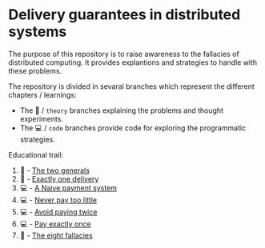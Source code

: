# Delivery guarantees in distributed systems

The purpose of this repository is to raise awareness to the fallacies of distributed computing. It provides explantions and strategies to handle with these problems.

The repository is divided in sevaral branches which represent the different chapters / learnings:
- The :book: / `theory` branches explaining the problems and thought experiments. 
- The :computer: / `code` branches provide code for exploring the programmatic strategies.

Educational trail:
1. :book: - [The two generals](https://github.com/in-der-kothe/exactly-once-semantics/tree/theory/two-generals)
2. :book: - [Exactly one delivery](https://github.com/in-der-kothe/exactly-once-semantics/tree/theory/exactly-once-delivery)
3. :computer: - [A Naive payment system](https://github.com/in-der-kothe/exactly-once-semantics/tree/code/naive-payment-system)
4. :computer: - [Never pay too little](https://github.com/in-der-kothe/exactly-once-semantics/tree/code/never-pay-too-little)
5. :computer: - [Avoid paying twice](https://github.com/in-der-kothe/exactly-once-semantics/tree/code/avoid-paying-twice)
6. :computer: - [Pay exactly once](https://github.com/in-der-kothe/exactly-once-semantics/tree/code/paying-exactly-once)
7. :book: - [The eight fallacies](https://github.com/in-der-kothe/exactly-once-semantics/tree/theory/fallacies)
